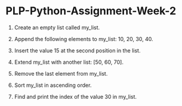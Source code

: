 # PLP-Python-Assignment-Week-2

1. Create an empty list called my_list.

2. Append the following elements to my_list: 10, 20, 30, 40.

3. Insert the value 15 at the second position in the list.

4. Extend my_list with another list: [50, 60, 70].

5. Remove the last element from my_list.

6. Sort my_list in ascending order.

7. Find and print the index of the value 30 in my_list.
